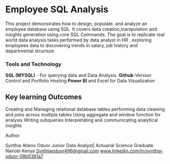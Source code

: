 # Employee SQL Analysis

This project demonstrates how to design, populate, and analyze an employee database using SQL.
It covers data creation,manipulation and insights generation using core SQL Commands.
The goal is to replicate real world data analysis tasks performed by data analyst in HR , exploring  employees data to discovering trends in salary, job history and departmental structure.

### Tools and Technology
**SQL (MYSQL)** - For querying data and Data Analysis.
**Github**-Version Control and Portfolio Hosting
**Power BI** and Excel for Data Visualization

## Key learning Outcomes
Creating and Managing relational database tables
performing data cleaning and joins across multiple tables
Using aggregate and window function for analysis
Writing subqueries
Interpretating and communicating analytical insights

Author 

Synthia Atieno Oduor
Junior Data Analyst| Actuarial Science Graduate
Nairobi Kenya
Synthiaoduor496@gmail.com
www.linkedin.com/in/synthia-oduor-08b5361a7
